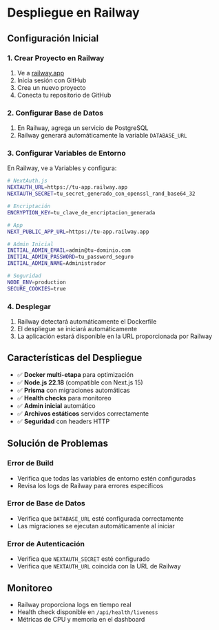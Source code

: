 # Despliegue en Railway

## Configuración Inicial

### 1. Crear Proyecto en Railway

1. Ve a [railway.app](https://railway.app)
2. Inicia sesión con GitHub
3. Crea un nuevo proyecto
4. Conecta tu repositorio de GitHub

### 2. Configurar Base de Datos

1. En Railway, agrega un servicio de PostgreSQL
2. Railway generará automáticamente la variable `DATABASE_URL`

### 3. Configurar Variables de Entorno

En Railway, ve a Variables y configura:

```bash
# NextAuth.js
NEXTAUTH_URL=https://tu-app.railway.app
NEXTAUTH_SECRET=tu_secret_generado_con_openssl_rand_base64_32

# Encriptación
ENCRYPTION_KEY=tu_clave_de_encriptacion_generada

# App
NEXT_PUBLIC_APP_URL=https://tu-app.railway.app

# Admin Inicial
INITIAL_ADMIN_EMAIL=admin@tu-dominio.com
INITIAL_ADMIN_PASSWORD=tu_password_seguro
INITIAL_ADMIN_NAME=Administrador

# Seguridad
NODE_ENV=production
SECURE_COOKIES=true
```

### 4. Desplegar

1. Railway detectará automáticamente el Dockerfile
2. El despliegue se iniciará automáticamente
3. La aplicación estará disponible en la URL proporcionada por Railway

## Características del Despliegue

- ✅ **Docker multi-etapa** para optimización
- ✅ **Node.js 22.18** (compatible con Next.js 15)
- ✅ **Prisma** con migraciones automáticas
- ✅ **Health checks** para monitoreo
- ✅ **Admin inicial** automático
- ✅ **Archivos estáticos** servidos correctamente
- ✅ **Seguridad** con headers HTTP

## Solución de Problemas

### Error de Build
- Verifica que todas las variables de entorno estén configuradas
- Revisa los logs de Railway para errores específicos

### Error de Base de Datos
- Verifica que `DATABASE_URL` esté configurada correctamente
- Las migraciones se ejecutan automáticamente al iniciar

### Error de Autenticación
- Verifica que `NEXTAUTH_SECRET` esté configurado
- Verifica que `NEXTAUTH_URL` coincida con la URL de Railway

## Monitoreo

- Railway proporciona logs en tiempo real
- Health check disponible en `/api/health/liveness`
- Métricas de CPU y memoria en el dashboard
